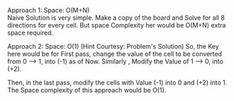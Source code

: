 Approach 1: Space: O(M+N)  
Naive Solution is very simple. Make a copy of the board and Solve for all 8 directions for every cell.
But space Complexity her would be O(M+N) extra space required.

Approach 2: Space: O(1)
(Hint Courtesy: Problem's Solution)
So, the Key here would be for First pass, change the value of the cell to be converted from 0 --> 1, into (-1) as of Now.
Similarly , Modify the Value of 1 --> 0, into (+2).

Then, in the last pass, modify the cells with Value (-1) into 0 and (+2) into 1. 
The Space complexity of this approach would be O(1).
